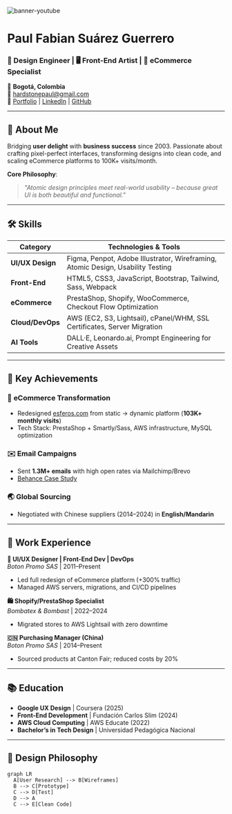![banner-youtube](https://github.com/user-attachments/assets/948241fa-1017-4baa-97c3-1b19dcda6ab6)
# Paul Fabian Suárez Guerrero  
### 🎨 Design Engineer | 🖥 Front-End Artist | 🛒 eCommerce Specialist  

📍 **Bogotá, Colombia**  
📧 [hardstonepaul@gmail.com](mailto:hardstonepaul@gmail.com)  
🔗 [Portfolio](https://www.behance.net/hardstonepaul) | [LinkedIn](https://www.linkedin.com/in/hardstone/) | [GitHub](https://github.com/hardstonepaul)  

---

## 🚀 **About Me**  
Bridging **user delight** with **business success** since 2003. Passionate about crafting pixel-perfect interfaces, transforming designs into clean code, and scaling eCommerce platforms to 100K+ visits/month.  

**Core Philosophy**:  
> *"Atomic design principles meet real-world usability – because great UI is both beautiful and functional."*  

---

## 🛠 **Skills**  

| Category          | Technologies & Tools                                                                 |
|-------------------|-------------------------------------------------------------------------------------|
| **UI/UX Design**  | Figma, Penpot, Adobe Illustrator, Wireframing, Atomic Design, Usability Testing     |
| **Front-End**     | HTML5, CSS3, JavaScript, Bootstrap, Tailwind, Sass, Webpack                        |
| **eCommerce**     | PrestaShop, Shopify, WooCommerce, Checkout Flow Optimization                       |
| **Cloud/DevOps**  | AWS (EC2, S3, Lightsail), cPanel/WHM, SSL Certificates, Server Migration           |
| **AI Tools**      | DALL·E, Leonardo.ai, Prompt Engineering for Creative Assets                        |

---

## 💼 **Key Achievements**  

### 🔄 **eCommerce Transformation**  
- Redesigned [esferos.com](https://esferos.com) from static → dynamic platform (**103K+ monthly visits**)  
- Tech Stack: PrestaShop + Smartly/Sass, AWS infrastructure, MySQL optimization  

### ✉️ **Email Campaigns**  
- Sent **1.3M+ emails** with high open rates via Mailchimp/Brevo  
- [Behance Case Study](https://www.behance.net/gallery/21k3698f/-Making-Campaigns-from-2019)  

### 🌏 **Global Sourcing**  
- Negotiated with Chinese suppliers (2014–2024) in **English/Mandarin**  

---

## 🏢 **Work Experience**  

**🎯 UI/UX Designer | Front-End Dev | DevOps**  
*Boton Promo SAS* | 2011–Present  
- Led full redesign of eCommerce platform (+300% traffic)  
- Managed AWS servers, migrations, and CI/CD pipelines  

**🛍 Shopify/PrestaShop Specialist**  
*Bombatex & Bombast* | 2022–2024  
- Migrated stores to AWS Lightsail with zero downtime  

**🇨🇳 Purchasing Manager (China)**  
*Boton Promo SAS* | 2014–Present  
- Sourced products at Canton Fair; reduced costs by 20%  

---

## 📚 **Education**  
- **Google UX Design** | Coursera (2025)  
- **Front-End Development** | Fundación Carlos Slim (2024)  
- **AWS Cloud Computing** | AWS Educate (2022)  
- **Bachelor’s in Tech Design** | Universidad Pedagógica Nacional  

---

## 🎨 **Design Philosophy**  
```mermaid
graph LR
  A[User Research] --> B[Wireframes]
  B --> C[Prototype]
  C --> D[Test]
  D --> A
  C --> E[Clean Code]
